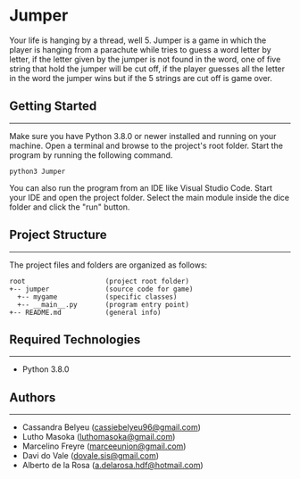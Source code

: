 # Jumper
Your life is hanging by a thread, well 5. Jumper is a game in which the player is hanging from a parachute while tries to guess a word letter by letter, if the letter given by the jumper is not found in the word, one of five string that hold the jumper will be cut off, if the player guesses all the letter in the word the jumper wins but if the 5 strings are cut off
is game over.
  
## Getting Started
---
Make sure you have Python 3.8.0 or newer installed and running on your machine. Open a terminal and 
browse to the project's root folder. Start the program by running the following command.
```
python3 Jumper
```
You can also run the program from an IDE like Visual Studio Code. Start your IDE and open the 
project folder. Select the main module inside the dice folder and click the "run" button.

## Project Structure
---
The project files and folders are organized as follows:
```
root                    (project root folder)
+-- jumper              (source code for game)
  +-- mygame            (specific classes)
  +-- __main__.py       (program entry point)
+-- README.md           (general info)
```

## Required Technologies
---
* Python 3.8.0

## Authors
---
* Cassandra Belyeu   (cassiebelyeu96@gmail.com)
* Lutho Masoka       (luthomasoka@gmail.com)
* Marcelino Freyre   (marceeunion@gmail.com)
* Davi do Vale       (dovale.sis@gmail.com)
* Alberto de la Rosa (a.delarosa.hdf@hotmail.com)

